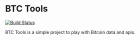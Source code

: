 # BTC Tools

[![Build Status](https://travis-ci.org/thibault/btctools.svg)](https://travis-ci.org/thibault/btctools)

BTC Tools is a simple project to play with Bitcoin data and apis.
